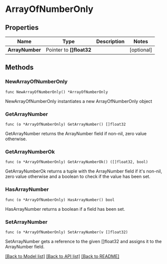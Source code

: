 # ArrayOfNumberOnly

## Properties

Name | Type | Description | Notes
------------ | ------------- | ------------- | -------------
**ArrayNumber** | Pointer to **[]float32** |  | [optional] 

## Methods

### NewArrayOfNumberOnly

`func NewArrayOfNumberOnly() *ArrayOfNumberOnly`

NewArrayOfNumberOnly instantiates a new ArrayOfNumberOnly object

### GetArrayNumber

`func (o *ArrayOfNumberOnly) GetArrayNumber() []float32`

GetArrayNumber returns the ArrayNumber field if non-nil, zero value otherwise.

### GetArrayNumberOk

`func (o *ArrayOfNumberOnly) GetArrayNumberOk() ([]float32, bool)`

GetArrayNumberOk returns a tuple with the ArrayNumber field if it's non-nil, zero value otherwise
and a boolean to check if the value has been set.

### HasArrayNumber

`func (o *ArrayOfNumberOnly) HasArrayNumber() bool`

HasArrayNumber returns a boolean if a field has been set.

### SetArrayNumber

`func (o *ArrayOfNumberOnly) SetArrayNumber(v []float32)`

SetArrayNumber gets a reference to the given []float32 and assigns it to the ArrayNumber field.


[[Back to Model list]](../README.md#documentation-for-models) [[Back to API list]](../README.md#documentation-for-api-endpoints) [[Back to README]](../README.md)


